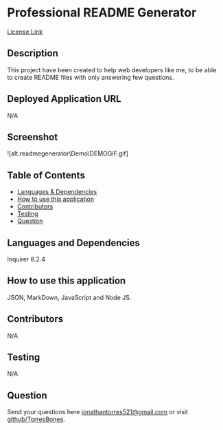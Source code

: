 # Professional README Generator
  [License Link](https://opensource.org/licenses/MIT)
  ## Description
  This project have been created to help web developers like me, to be able to create README files with only answering few questions.
  ## Deployed Application URL
  N/A
  ## Screenshot
  ![alt.readmegenerator\Demo\DEMOGIF.gif]
  ## Table of Contents
  * [Languages & Dependencies](#LanguagesAndDependencies)
  * [How to use this application](#HowToUseThisApplication)
  * [Contributors](#Contributors)
  * [Testing](#Testing)
  * [Question](#Questions)
  ## Languages and Dependencies
  Inquirer 8.2.4
  ## How to use this application
  JSON, MarkDown, JavaScript and Node JS.
  ## Contributors
  N/A
  ## Testing
  N/A
  ## Question
  Send your questions here jonathantorres521@gmail.com or visit [github/TorresBones](https://github.com/TorresBones).


